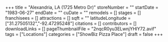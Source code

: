 +++
title = "Alexandria, LA (1725 Metro Dr)"
storeNumber = ""
startDate = "1983-06-27"
endDate = ""
cuDate = ""
remodels = []
stages = []
franchisees = []
attractions = []
sqft = ""
latitudeLongitude = ["31.27505132","-92.47295248"]
citations = []
contributors = []
downloadLinks = []
pageThumbnailFile = "2nqcR0yu3ELwnjYHlY72.avif"
tags = ["Locations"]
categories = ["ShowBiz Pizza Place"]
draft = false
+++

